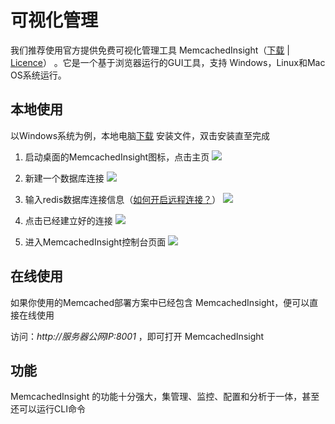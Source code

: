 # 可视化管理

我们推荐使用官方提供免费可视化管理工具 MemcachedInsight（[下载](https://redislabs.com/redisinsight/) | [Licence](https://redislabs.com/redis-insight-license-terms)） 。它是一个基于浏览器运行的GUI工具，支持 Windows，Linux和Mac OS系统运行。

## 本地使用

以Windows系统为例，本地电脑[下载](https://redislabs.com/redisinsight/) 安装文件，双击安装直至完成

1. 启动桌面的MemcachedInsight图标，点击主页
  ![](https://libs.websoft9.com/Websoft9/DocsPicture/zh/redisinsight-ss-websoft9.png)

2. 新建一个数据库连接
  ![](https://libs.websoft9.com/Websoft9/DocsPicture/zh/redisinsight-add-websoft9.png)

3. 输入redis数据库连接信息（[如何开启远程连接？](/zh/solution-remote.md)）
  ![](https://libs.websoft9.com/Websoft9/DocsPicture/zh/redisinsight-add002-websoft9.png)

4. 点击已经建立好的连接
  ![](https://libs.websoft9.com/Websoft9/DocsPicture/zh/redisinsight-add003-websoft9.png)

5. 进入MemcachedInsight控制台页面
  ![](https://libs.websoft9.com/Websoft9/DocsPicture/zh/redisinsight-overview-websoft9.png)


## 在线使用

如果你使用的Memcached部署方案中已经包含 MemcachedInsight，便可以直接在线使用  

访问：*http://服务器公网IP:8001* ，即可打开 MemcachedInsight

## 功能

MemcachedInsight 的功能十分强大，集管理、监控、配置和分析于一体，甚至还可以运行CLI命令
